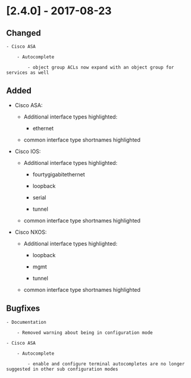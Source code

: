 # [2.4.0] - 2017-08-23

## Changed

    - Cisco ASA

        - Autocomplete

            - object group ACLs now expand with an object group for services as well

## Added

- Cisco ASA:
    
    - Additional interface types highlighted:

        - ethernet

    - common interface type shortnames highlighted

- Cisco IOS:
    
    - Additional interface types highlighted:

        - fourtygigabitethernet
    
        - loopback

        - serial

        - tunnel

    - common interface type shortnames highlighted

- Cisco NXOS:

    - Additional interface types highlighted:

        - loopback

        - mgmt
        
        - tunnel

    - common interface type shortnames highlighted

## Bugfixes

    - Documentation

        - Removed warning about being in configuration mode

    - Cisco ASA
    
        - Autocomplete

            - enable and configure terminal autocompletes are no longer suggested in other sub configuration modes
